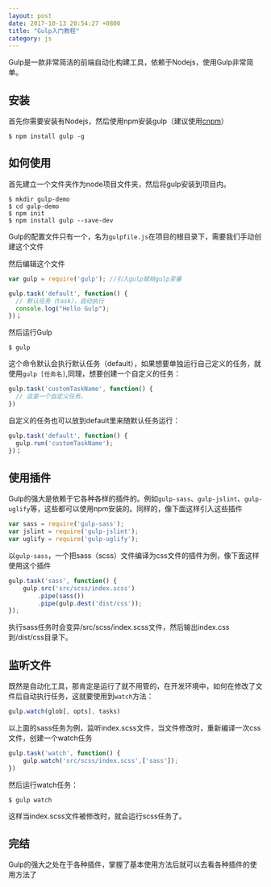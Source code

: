 ```yaml
---
layout: post
date: 2017-10-13 20:54:27 +0800
title: "Gulp入门教程"
category: js
---
```



Gulp是一款非常简洁的前端自动化构建工具，依赖于Nodejs，使用Gulp非常简单。

## 安装

首先你需要安装有Nodejs，然后使用npm安装gulp（建议使用[cnpm](https://npm.taobao.org/)）

```
$ npm install gulp -g
```

## 如何使用

首先建立一个文件夹作为node项目文件夹，然后将gulp安装到项目内。

```
$ mkdir gulp-demo
$ cd gulp-demo
$ npm init
$ npm install gulp --save-dev
```

Gulp的配置文件只有一个，名为`gulpfile.js`在项目的根目录下，需要我们手动创建这个文件

然后编辑这个文件

```js
var gulp = require('gulp'); //引入gulp赋给gulp变量

gulp.task('default', function() {
  // 默认任务（task），自动执行
  console.log("Hello Gulp");
})；
```

然后运行Gulp

```
$ gulp
```

这个命令默认会执行默认任务（default），如果想要单独运行自己定义的任务，就使用`gulp [任务名]`,同理，想要创建一个自定义的任务：

```js
gulp.task('customTaskName', function() {
  // 这是一个自定义任务。
})
```

自定义的任务也可以放到default里来随默认任务运行：

```js
gulp.task('default', function() {
  gulp.run('customTaskName');
})；
```

## 使用插件

Gulp的强大是依赖于它各种各样的插件的。例如`gulp-sass`、`gulp-jslint`、`gulp-uglify`等，这些都可以使用npm安装的。同样的，像下面这样引入这些插件

```js
var sass = require('gulp-sass');
var jslint = require('gulp-jslint');
var uglify = require('gulp-uglify');
```

以`gulp-sass`，一个把sass（scss）文件编译为css文件的插件为例，像下面这样使用这个插件

```js
gulp.task('sass', function() {
    gulp.src('src/scss/index.scss')
        .pipe(sass())
        .pipe(gulp.dest('dist/css'));
});
```

执行sass任务时会变异/src/scss/index.scss文件，然后输出index.css到/dist/css目录下。

## 监听文件

既然是自动化工具，那肯定是运行了就不用管的，在开发环境中，如何在修改了文件后自动执行任务，这就要使用到`watch`方法：

```js
gulp.watch(glob[, opts], tasks)
```

以上面的sass任务为例，监听index.scss文件，当文件修改时，重新编译一次css文件，创建一个watch任务

```js
gulp.task('watch', function() {
    gulp.watch('src/scss/index.scss',['sass']);
})
```

然后运行watch任务：

```
$ gulp watch
```

这样当index.scss文件被修改时，就会运行scss任务了。

## 完结

Gulp的强大之处在于各种插件，掌握了基本使用方法后就可以去看各种插件的使用方法了
